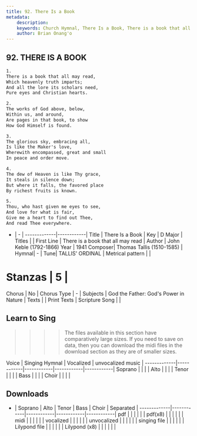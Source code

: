 ```yaml
---
title: 92. There Is a Book
metadata:
    description: 
    keywords: Church Hymnal, There Is a Book, There is a book that all may read, 
    author: Brian Onang'o
---
```



## 92. THERE IS A BOOK

```txt
1.
There is a book that all may read, 
Which heavenly truth imparts; 
And all the lore its scholars need, 
Pure eyes and Christian hearts. 

2.
The works of God above, below, 
Within us, and around, 
Are pages in that book, to show 
How God Himself is found. 

3.
The glorious sky, embracing all, 
Is like the Maker's love, 
Wherewith encompassed, great and small 
In peace and order move. 

4.
The dew of Heaven is like Thy grace, 
It steals in silence down; 
But where it falls, the favored place 
By richest fruits is known. 

5.
Thou, who hast given me eyes to see, 
And love for what is fair, 
Give me a heart to find out Thee, 
And read Thee everywhere.

```

- |   -  |
-------------|------------|
Title | There Is a Book |
Key | D Major |
Titles |  |
First Line | There is a book that all may read |
Author | John Keble (1792-1866)
Year | 1941
Composer| Thomas Tallis (1510-1585) |
Hymnal|  - |
Tune| TALLIS' ORDINAL |
Metrical pattern | |
# Stanzas | 5 |
Chorus | No |
Chorus Type | - |
Subjects | God the Father: God's Power in Nature |
Texts |  |
Print Texts | 
Scripture Song |  |
  
## Learn to Sing

>>>> The files available in this section have comparatively large sizes. If you need to save on data, then you can download the midi files in the download section as they are of smaller sizes.

Voice |  Singing Hymnal | Vocalized | unvocalized music |
-------------|------------|------------|------------|------------|
Soprano | | | |
Alto | | | |
Tenor | | | |
Bass | | | |
Choir | | | |

## Downloads

- |  Soprano | Alto | Tenor | Bass | Choir | Separated |
-------------|------------|------------|------------|------------|
pdf | | | | | |
pdf(x8) | | | | | |
midi | | | | | |
vocalized | | | | | |
unvocalized | | | | | |
singing file | | | | | |
Lilypond file | | | | | |
Lilypond (x8) | | | | | |
  